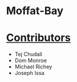 # Moffat-Bay

<u><H1>Contributors</H1></u>

* Tej Chudali
* Dom Monroe
* Michael Richey
* Joseph Issa
